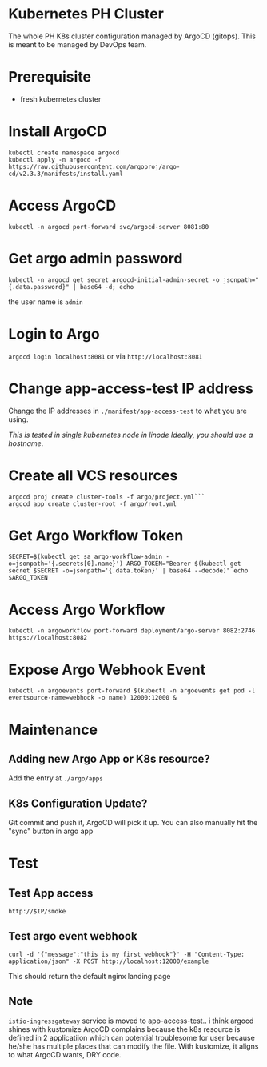 # Kubernetes PH Cluster

The whole PH K8s cluster configuration managed by ArgoCD (gitops).
This is meant to be managed by DevOps team.

# Prerequisite
- fresh kubernetes cluster

# Install ArgoCD
```
kubectl create namespace argocd
kubectl apply -n argocd -f https://raw.githubusercontent.com/argoproj/argo-cd/v2.3.3/manifests/install.yaml
```

# Access ArgoCD
`kubectl -n argocd port-forward svc/argocd-server 8081:80`

# Get argo admin password
`kubectl -n argocd get secret argocd-initial-admin-secret -o jsonpath="{.data.password}" | base64 -d; echo`

the user name is `admin`

# Login to Argo
`argocd login localhost:8081` or via `http://localhost:8081`

# Change app-access-test IP address
Change the IP addresses in `./manifest/app-access-test` to what you are using.

_This is tested in single kubernetes node in linode_
_Ideally, you should use a hostname_. 

# Create all VCS resources
```
argocd proj create cluster-tools -f argo/project.yml```
argocd app create cluster-root -f argo/root.yml
```

# Get Argo Workflow Token
`SECRET=$(kubectl get sa argo-workflow-admin -o=jsonpath='{.secrets[0].name}')
ARGO_TOKEN="Bearer $(kubectl get secret $SECRET -o=jsonpath='{.data.token}' | base64 --decode)"
echo $ARGO_TOKEN`

# Access Argo Workflow
`kubectl -n argoworkflow port-forward deployment/argo-server 8082:2746`
`https://localhost:8082`

# Expose Argo Webhook Event
`kubectl -n argoevents port-forward $(kubectl -n argoevents get pod -l eventsource-name=webhook -o name) 12000:12000 &`

# Maintenance

## Adding new Argo App or K8s resource?
Add the entry at `./argo/apps`

## K8s Configuration Update?
Git commit and push it, ArgoCD will pick it up.
You can also manually hit the "sync" button in argo app

# Test

## Test App access
`http://$IP/smoke`

## Test argo event webhook
`curl -d '{"message":"this is my first webhook"}' -H "Content-Type: application/json" -X POST http://localhost:12000/example`

This should return the default nginx landing page

## Note
`istio-ingressgateway` service is moved to app-access-test.. i think argocd shines with kustomize
ArgoCD complains because the k8s resource is defined in 2 applicatiion
which can potential troublesome for user because he/she has multiple places that can modify the file. 
With kustomize, it aligns to what ArgoCD wants, DRY code.

